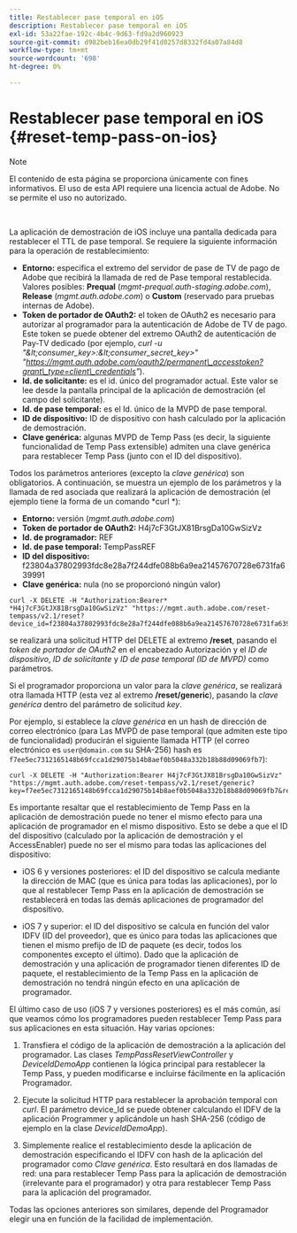 ```yaml
---
title: Restablecer pase temporal en iOS
description: Restablecer pase temporal en iOS
exl-id: 53a22fae-192c-4b4c-9d63-fd9a2d960923
source-git-commit: d982beb16ea0db29f41d0257d8332fd4a07a84d8
workflow-type: tm+mt
source-wordcount: '698'
ht-degree: 0%

---
```


# Restablecer pase temporal en iOS {#reset-temp-pass-on-ios}

>[!NOTE]
>
>El contenido de esta página se proporciona únicamente con fines informativos. El uso de esta API requiere una licencia actual de Adobe. No se permite el uso no autorizado.

</br>

La aplicación de demostración de iOS incluye una pantalla dedicada para restablecer el TTL de pase temporal. Se requiere la siguiente información para la operación de restablecimiento:

- **Entorno:** especifica el extremo del servidor de pase de TV de pago de Adobe que recibirá la llamada de red de Pase temporal restablecida. Valores posibles: **Prequal** (*mgmt-prequal.auth-staging.adobe.com*), **Release** (*mgmt.auth.adobe.com*) o **Custom** (reservado para pruebas internas de Adobe).
- **Token de portador de OAuth2:** el token de OAuth2 es necesario para autorizar al programador para la autenticación de Adobe de TV de pago. Este token se puede obtener del extremo OAuth2 de autenticación de Pay-TV dedicado (por ejemplo, *curl -u &quot;\&lt;consumer\_key\>:\&lt;consumer\_secret\_key\>*&quot; *&quot;https://mgmt.auth.adobe.com/oauth2/permanent\_accesstoken?grant\_type=client\_credentials&quot;*).
- **Id. de solicitante:** es el id. único del programador actual. Este valor se lee desde la pantalla principal de la aplicación de demostración (el campo del solicitante).
- **Id. de pase temporal:** es el Id. único de la MVPD de pase temporal.
- **ID de dispositivo:** ID de dispositivo con hash calculado por la aplicación de demostración.
- **Clave genérica:** algunas MVPD de Temp Pass (es decir, la siguiente funcionalidad de Temp Pass extensible) admiten una clave genérica para restablecer Temp Pass (junto con el ID del dispositivo).

Todos los parámetros anteriores (excepto la *clave genérica*) son obligatorios. A continuación, se muestra un ejemplo de los parámetros y la llamada de red asociada que realizará la aplicación de demostración (el ejemplo tiene la forma de un comando *curl *):

- **Entorno:** versión (*mgmt.auth.adobe.com*)
- **Token de portador de OAuth2:** H4j7cF3GtJX81BrsgDa10GwSizVz
- **Id. de programador:** REF
- **Id. de pase temporal:** TempPassREF
- **ID del dispositivo:** f23804a37802993fdc8e28a7f244dfe088b6a9ea21457670728e6731fa639991
- **Clave genérica:** nula (no se proporcionó ningún valor)

```curl
curl -X DELETE -H "Authorization:Bearer* *H4j7cF3GtJX81BrsgDa10GwSizVz" "https://mgmt.auth.adobe.com/reset-tempass/v2.1/reset?device_id=f23804a37802993fdc8e28a7f244dfe088b6a9ea21457670728e6731fa639991&requestor_id=REF&mvpd_id=TempPassREF"
```

se realizará una solicitud HTTP del DELETE al extremo **/reset**, pasando el *token de portador de OAuth2* en el encabezado Autorización y el *ID de dispositivo*, *ID de solicitante* y *ID de pase temporal (ID de MVPD)* como parámetros.

Si el programador proporciona un valor para la *clave genérica*, se realizará otra llamada HTTP (esta vez al extremo **/reset/generic**), pasando la *clave genérica* dentro del parámetro de solicitud *key*.

Por ejemplo, si establece la *clave genérica* en un hash de dirección de correo electrónico (para
Las MVPD de pase temporal (que admiten este tipo de funcionalidad) producirán el
siguiente llamada HTTP (el correo electrónico es `user@domain.com` su SHA-256)
hash es `f7ee5ec7312165148b69fcca1d29075b14b8aef0b5048a332b18b88d09069fb7`):

```curl
curl -X DELETE -H "Authorization:Bearer H4j7cF3GtJX81BrsgDa10GwSizVz"
"https://mgmt.auth.adobe.com/reset-tempass/v2.1/reset/generic?key=f7ee5ec7312165148b69fcca1d29075b14b8aef0b5048a332b18b88d09069fb7&requestor_id=REF&mvpd_id=TempPassREF"
```

Es importante resaltar que el restablecimiento de Temp Pass en la aplicación de demostración puede no tener el mismo efecto para una aplicación de programador en el mismo dispositivo. Esto se debe a que el ID del dispositivo (calculado por la aplicación de demostración y el AccessEnabler) puede no ser el mismo para todas las aplicaciones del dispositivo:

- iOS 6 y versiones posteriores: el ID del dispositivo se calcula mediante la dirección de MAC (que es única para todas las aplicaciones), por lo que al restablecer Temp Pass en la aplicación de demostración se restablecerá en todas las demás aplicaciones de programador del dispositivo.

- iOS 7 y superior: el ID del dispositivo se calcula en función del valor IDFV (ID del proveedor), que es único para todas las aplicaciones que tienen el mismo prefijo de ID de paquete (es decir, todos los componentes excepto el último). Dado que la aplicación de demostración y una aplicación de programador tienen diferentes ID de paquete, el restablecimiento de la Temp Pass en la aplicación de demostración no tendrá ningún efecto en una aplicación de programador.

El último caso de uso (iOS 7 y versiones posteriores) es el más común, así que veamos cómo los programadores pueden restablecer Temp Pass para sus aplicaciones en esta situación. Hay varias opciones:

1. Transfiera el código de la aplicación de demostración a la aplicación del programador. Las clases *TempPassResetViewController* y *DeviceIdDemoApp* contienen la lógica principal para restablecer la Temp Pass, y pueden modificarse e incluirse fácilmente en la aplicación Programador.

1. Ejecute la solicitud HTTP para restablecer la aprobación temporal con *curl*. El parámetro device\_Id se puede obtener calculando el IDFV de la aplicación Programmer y aplicándole un hash SHA-256 (código de ejemplo en la clase *DeviceIdDemoApp*).

1. Simplemente realice el restablecimiento desde la aplicación de demostración especificando el IDFV con hash de la aplicación del programador como *Clave genérica*. Esto resultará en dos llamadas de red: una para restablecer Temp Pass para la aplicación de demostración (irrelevante para el programador) y otra para restablecer Temp Pass para la aplicación del programador.

Todas las opciones anteriores son similares, depende del Programador elegir una en función de la facilidad de implementación.
